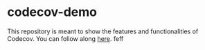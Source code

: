 # codecov-demo
This repository is meant to show the features and functionalities of Codecov. You can follow along [here](https://docs.codecov.com/docs/codecov-tutorial).
feff
